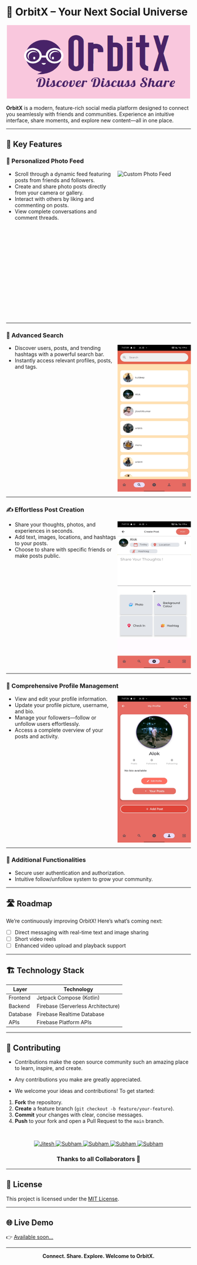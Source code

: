 # 🚀 OrbitX – Your Next Social Universe

<p align="center">
  <img alt="OrbitX Logo" height="200" width="500" src="https://github.com/alokrajcse/OrbitX/blob/master/SCREENSHOTS_ORBITX/logo4.png">
</p>

**OrbitX** is a modern, feature-rich social media platform designed to connect you seamlessly with friends and communities. Experience an intuitive interface, share moments, and explore new content—all in one place.

---

## 🌟 Key Features

### 📰 Personalized Photo Feed

<img align="right" alt="Custom Photo Feed" height="400" width="200" src="https://github.com/user-attachments/assets/83ecd5f9-ac82-4487-9149-9cdbe3d38734">

- Scroll through a dynamic feed featuring posts from friends and followers.
- Create and share photo posts directly from your camera or gallery.
- Interact with others by liking and commenting on posts.
- View complete conversations and comment threads.

<br clear="right"/>

---

### 🔎 Advanced Search

<img align="right" alt="Search" height="400" width="200" src="https://raw.githubusercontent.com/alokrajcse/OrbitX/master/SCREENSHOTS_ORBITX/Screenshot_2024-08-26-19-47-09-71_45ec60135c0ce08e1256c567a8da3d2e.jpg">

- Discover users, posts, and trending hashtags with a powerful search bar.
- Instantly access relevant profiles, posts, and tags.

<br clear="right"/>

---

### ✍️ Effortless Post Creation

<img align="right" alt="Create Post Screen" height="400" width="200" src="https://raw.githubusercontent.com/alokrajcse/OrbitX/master/SCREENSHOTS_ORBITX/Screenshot_2024-08-26-19-47-13-49_45ec60135c0ce08e1256c567a8da3d2e.jpg">

- Share your thoughts, photos, and experiences in seconds.
- Add text, images, locations, and hashtags to your posts.
- Choose to share with specific friends or make posts public.

<br clear="right"/>

---

### 👤 Comprehensive Profile Management

<img align="right" alt="Profile Section" height="400" width="200" src="https://raw.githubusercontent.com/alokrajcse/OrbitX/master/SCREENSHOTS_ORBITX/Screenshot_2024-08-26-19-47-26-58_45ec60135c0ce08e1256c567a8da3d2e.jpg">

- View and edit your profile information.
- Update your profile picture, username, and bio.
- Manage your followers—follow or unfollow users effortlessly.
- Access a complete overview of your posts and activity.

<br clear="right"/>

---

### 📱 Additional Functionalities

- Secure user authentication and authorization.
- Intuitive follow/unfollow system to grow your community.

---

## 🛣️ Roadmap

We’re continuously improving OrbitX! Here’s what’s coming next:

- [ ] Direct messaging with real-time text and image sharing
- [ ] Short video reels
- [ ] Enhanced video upload and playback support

---

## 🏗️ Technology Stack

| Layer       | Technology                       |
|-------------|----------------------------------|
| Frontend    | Jetpack Compose (Kotlin)         |
| Backend     | Firebase (Serverless Architecture)|
| Database    | Firebase Realtime Database       |
| APIs        | Firebase Platform APIs           |

---

## 🤝 Contributing

- Contributions make the open source community such an amazing place to learn, inspire, and create.
- Any contributions you make are greatly appreciated.

- We welcome your ideas and contributions! To get started:

1. **Fork** the repository.
2. **Create** a feature branch (`git checkout -b feature/your-feature`).
3. **Commit** your changes with clear, concise messages.
4. **Push** to your fork and open a Pull Request to the `main` branch.



<br/>

<p align="center">
  <a href="https://github.com/Jitesh8260">
    <img src="https://github.com/subham-behera/e-Pariksha/blob/main/assets/Jitesh8260.png" width="70px" alt="Jitesh" />
  </a>
  <a href="https://github.com/subham-behera">
    <img src="https://github.com/subham-behera/e-Pariksha/blob/main/assets/subham-behera.png" width="70px" alt="Subham" />
  </a>
  <a href="https://github.com/subham-behera">
    <img src="https://github.com/subham-behera/e-Pariksha/blob/main/assets/subham-behera.png" width="70px" alt="Subham" />
  </a>
  <a href="https://github.com/subham-behera">
    <img src="https://github.com/subham-behera/e-Pariksha/blob/main/assets/subham-behera.png" width="70px" alt="Subham" />
  </a>
  <a href="https://github.com/subham-behera">
    <img src="https://github.com/subham-behera/e-Pariksha/blob/main/assets/subham-behera.png" width="70px" alt="Subham" />
  </a>
</p>

<h3 align="center">Thanks to all Collaborators 💪</h3>

---

## 📄 License

This project is licensed under the [MIT License](LICENSE).

---

## 🌐 Live Demo

👉 [Available soon...](https://your-deployed-link.com) 

---


<p align="center">
  <b>Connect. Share. Explore. Welcome to OrbitX.</b>
</p>
